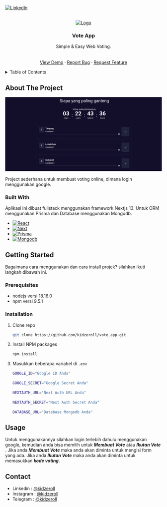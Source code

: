 [![LinkedIn][linkedin-shield]][linkedin-url]

<!-- PROJECT LOGO -->
<br />
<div align="center">
  <a href="https://github.com/kidzeroll/vote_app">
    <img src="/src/app/favicon.ico" alt="Logo" width="80" height="80">
  </a>

  <h3 align="center">Vote App</h3>

  <p align="center">
    Simple & Easy Web Voting.
    <br />
    <br />
    <br />
    <a href="https://vote.kidzeroll.com">View Demo</a>
    ·
    <a href="https://github.com/kidzeroll/vote_app/issues">Report Bug</a>
    ·
    <a href="https://github.com/kidzeroll/vote_app/issues">Request Feature</a>
  </p>
</div>

<!-- TABLE OF CONTENTS -->
<details>
  <summary>Table of Contents</summary>
  <ol>
    <li>
      <a href="#about-the-project">About The Project</a>
      <ul>
        <li><a href="#built-with">Built With</a></li>
      </ul>
    </li>
    <li>
      <a href="#getting-started">Getting Started</a>
      <ul>
        <li><a href="#prerequisites">Prerequisites</a></li>
        <li><a href="#installation">Installation</a></li>
      </ul>
    </li>
    <li><a href="#usage">Usage</a></li>
    <li><a href="#contact">Contact</a></li>
  </ol>
</details>

<!-- ABOUT THE PROJECT -->

## About The Project

[![Product Name Screen Shot][product-screenshot]](https://example.com)

Project sederhana untuk membuat voting online, dimana login menggunakan google.

### Built With

Aplikasi ini dibuat fullstack menggunakan framework Nextjs 13. Untuk ORM menggunakan Prisma dan Database menggunakan Mongodb.

-   [![React][React.js]][React-url]
-   [![Next][Next.js]][Next-url]
-   [![Prisma][prisma.io]][Prisma-url]
-   [![Mongodb][mongodb.com]][Mongodb-url]

<!-- GETTING STARTED -->

## Getting Started

Bagaimana cara menggunakan dan cara install projek?
silahkan ikuti langkah dibawah ini.

### Prerequisites

-   nodejs versi 18.16.0
-   npm versi 9.5.1

### Installation

1. Clone repo
    ```sh
    git clone https://github.com/kidzeroll/vote_app.git
    ```
2. Install NPM packages
    ```sh
    npm install
    ```
3. Masukkan beberapa variabel di `.env`

    ```sh
    GOOGLE_ID="Google ID Anda"
    ```

    ```sh
    GOOGLE_SECRET="Google Secret Anda"
    ```

    ```sh
    NEXTAUTH_URL="Next Auth URL Anda"
    ```

    ```sh
    NEXTAUTH_SECRET="Next Auth Secret Anda"
    ```

    ```sh
    DATABASE_URL="Database Mongodb Anda"
    ```

<!-- USAGE EXAMPLES -->

## Usage

Untuk menggunakannya silahkan login terlebih dahulu menggunakan google, kemudian anda bisa memilih untuk **_Membuat Vote_** atau **_Ikutan Vote_** . Jika anda **_Membuat Vote_** maka anda akan diminta untuk mengisi form yang ada. Jika anda **_Ikutan Vote_** maka anda akan diminta untuk memasukkan **_kode voting_**.

## Contact

-   Linkedin : [@kidzeroll](https://www.linkedin.com/in/kidzeroll/)
-   Instagram : [@kidzeroll](https://www.instagram.com/kidz.eroll/)
-   Telegram : [@kidzeroll](https://https://t.me/kidzeroll)

<!-- MARKDOWN LINKS & IMAGES -->

[linkedin-shield]: https://img.shields.io/badge/-LinkedIn-black.svg?style=for-the-badge&logo=linkedin&colorB=555
[linkedin-url]: https://www.linkedin.com/in/kidzeroll/
[product-screenshot]: /public/assets/screenshoot.png
[Next.js]: https://img.shields.io/badge/next.js-000000?style=for-the-badge&logo=nextdotjs&logoColor=white
[Next-url]: https://nextjs.org/
[React.js]: https://img.shields.io/badge/React-20232A?style=for-the-badge&logo=react&logoColor=61DAFB
[React-url]: https://reactjs.org/
[Prisma.io]: https://img.shields.io/badge/Prisma-3982CE?style=for-the-badge&logo=Prisma&logoColor=white
[Prisma-url]: https://www.prisma.io/
[mongodb.com]: https://img.shields.io/badge/MongoDB-%234ea94b.svg?style=for-the-badge&logo=mongodb&logoColor=white
[Mongodb-url]: https://www.mongodb.com/
